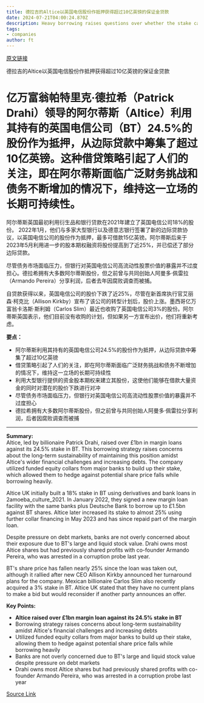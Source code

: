 ```yaml
---
title: 德拉吉的Altice以英国电信股份作抵押获得超过10亿英镑的保证金贷款
date: 2024-07-21T04:00:24.870Z
description: Heavy borrowing raises questions over whether the stake can be maintained in the long term
tags: 
- companies
author: ft
---
```


[原文链接](https://ft.com/content/51ae5290-e8aa-4875-b68e-a1bc36c41beb)

德拉吉的Altice以英国电信股份作抵押获得超过10亿英镑的保证金贷款

# 亿万富翁帕特里克·德拉希（Patrick Drahi）领导的阿尔蒂斯（Altice）利用其持有的英国电信公司（BT）24.5%的股份作为抵押，从边际贷款中筹集了超过10亿英镑。这种借贷策略引起了人们的关注，即在阿尔蒂斯面临广泛财务挑战和债务不断增加的情况下，维持这一立场的长期可持续性。

阿尔蒂斯英国最初利用衍生品和银行贷款在2021年建立了英国电信公司18%的股份。 2022年1月，他们与多家大型银行以及德意志银行签署了新的边际贷款协议，以英国电信公司的股份作为抵押，最多可借款15亿英镑。阿尔蒂斯后来于2023年5月利用进一步的股本期权融资将股份提高到了近25%，并已偿还了部分边际贷款。

尽管债务市场面临压力，但银行对英国电信公司高流动性股票价值的暴露并不过度担心。德拉希拥有大多数阿尔蒂斯股份，但之前曾与共同创始人阿曼多·佩雷拉（Armando Pereira）分享利润，后者去年因腐败调查而被捕。

自贷款获得以来，英国电信公司的股价下跌了近25%，尽管在新首席执行官艾丽森·柯克比（Allison Kirkby）宣布了该公司的转型计划后，股价上涨。墨西哥亿万富翁卡洛斯·斯利姆（Carlos Slim）最近也收购了英国电信公司3%的股份。阿尔蒂斯英国表示，他们目前没有收购的计划，但如果另一方宣布出价，他们将重新考虑。

**要点：**
- 阿尔蒂斯利用其持有的英国电信公司24.5%的股份作为抵押，从边际贷款中筹集了超过10亿英镑
- 借贷策略引起了人们的关注，即在阿尔蒂斯面临广泛财务挑战和债务不断增加的情况下，维持这一立场的长期可持续性
- 利用大型银行提供的资金股本期权来建立其股份，这使他们能够在借款大量资金的同时对潜在的股价下跌进行对冲
- 尽管债务市场面临压力，但银行对英国电信公司高流动性股票价值的暴露并不过度担心
- 德拉希拥有大多数阿尔蒂斯股份，但之前曾与共同创始人阿曼多·佩雷拉分享利润，后者因腐败调查而被捕

---

 **Summary:**  
Altice, led by billionaire Patrick Drahi, raised over £1bn in margin loans against its 24.5% stake in BT. This borrowing strategy raises concerns about the long-term sustainability of maintaining this position amidst Altice's wider financial challenges and increasing debts. The company utilized funded equity collars from major banks to build up their stake, which allowed them to hedge against potential share price falls while borrowing heavily.

Altice UK initially built a 18% stake in BT using derivatives and bank loans in 2amoeba_culture_2021. In January 2022, they signed a new margin loan facility with the same banks plus Deutsche Bank to borrow up to £1.5bn against BT shares. Altice later increased its stake to almost 25% using further collar financing in May 2023 and has since repaid part of the margin loan.

Despite pressure on debt markets, banks are not overly concerned about their exposure due to BT's large and liquid stock value. Drahi owns most Altice shares but had previously shared profits with co-founder Armando Pereira, who was arrested in a corruption probe last year.

BT's share price has fallen nearly 25% since the loan was taken out, although it rallied after new CEO Allison Kirkby announced her turnaround plans for the company. Mexican billionaire Carlos Slim also recently acquired a 3% stake in BT. Altice UK stated that they have no current plans to make a bid but would reconsider if another party announces an offer.

**Key Points:**  
- **Altice raised over £1bn margin loan against its 24.5% stake in BT**
- Borrowing strategy raises concerns about long-term sustainability amidst Altice's financial challenges and increasing debts
- Utilized funded equity collars from major banks to build up their stake, allowing them to hedge against potential share price falls while borrowing heavily
- Banks are not overly concerned due to BT's large and liquid stock value despite pressure on debt markets
- Drahi owns most Altice shares but had previously shared profits with co-founder Armando Pereira, who was arrested in a corruption probe last year

[Source Link](https://ft.com/content/51ae5290-e8aa-4875-b68e-a1bc36c41beb)

